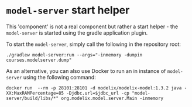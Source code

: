# `model-server` start helper

This 'component' is not a real component but rather a start helper - the `model-server` is started using the gradle application plugin.

To start the `model-server`, simply call the following in the repository root:

```
./gradlew model-server:run --args="-inmemory -dumpin courses.modelserver.dump"
```


As an alternative, you can also use Docker to run an in instance of `model-server` using the following command:

```
docker run  --rm -p 28101:28101 -d modelix/modelix-model:1.3.2 java -XX:MaxRAMPercentage=85 -Djdbc.url=$jdbc_url -cp "model-server/build/libs/*" org.modelix.model.server.Main -inmemory
```
